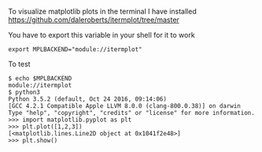 To visualize matplotlib plots in the terminal I have installed https://github.com/daleroberts/itermplot/tree/master

You have to export this variable in your shell for it to work
```shell
export MPLBACKEND="module://itermplot"
```

To test
```shell
$ echo $MPLBACKEND
module://itermplot
$ python3
Python 3.5.2 (default, Oct 24 2016, 09:14:06)
[GCC 4.2.1 Compatible Apple LLVM 8.0.0 (clang-800.0.38)] on darwin
Type "help", "copyright", "credits" or "license" for more information.
>>> import matplotlib.pyplot as plt
>>> plt.plot([1,2,3])
[<matplotlib.lines.Line2D object at 0x1041f2e48>]
>>> plt.show()
```
